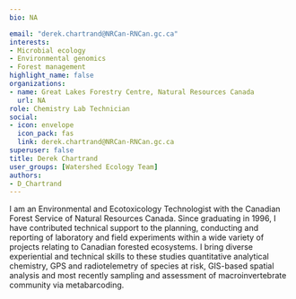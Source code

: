 ```yaml
--- 
bio: NA

email: "derek.chartrand@NRCan-RNCan.gc.ca"
interests:
- Microbial ecology
- Environmental genomics
- Forest management
highlight_name: false
organizations:
- name: Great Lakes Forestry Centre, Natural Resources Canada
  url: NA
role: Chemistry Lab Technician
social:
- icon: envelope
  icon_pack: fas
  link: derek.chartrand@NRCan-RNCan.gc.ca
superuser: false
title: Derek Chartrand
user_groups: [Watershed Ecology Team]
authors:
- D_Chartrand
---
```






I am an Environmental and Ecotoxicology Technologist with the Canadian Forest Service of Natural Resources Canada.  Since graduating in 1996, I have contributed technical support to the planning, conducting and reporting of laboratory and field experiments within a wide variety of projects relating to Canadian forested ecosystems.  I bring diverse experiential and technical skills to these studies quantitative analytical chemistry, GPS and radiotelemetry of species at risk, GIS-based spatial analysis and most recently sampling and assessment of macroinvertebrate community via metabarcoding.


